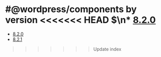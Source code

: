 #@wordpress/components by version
<<<<<<< HEAD
$\n* [8.2.0](8.2.0)
=======

* [8.2.0](8.2.0)
* [8.2.1](8.2.1)
>>>>>>> Update index
